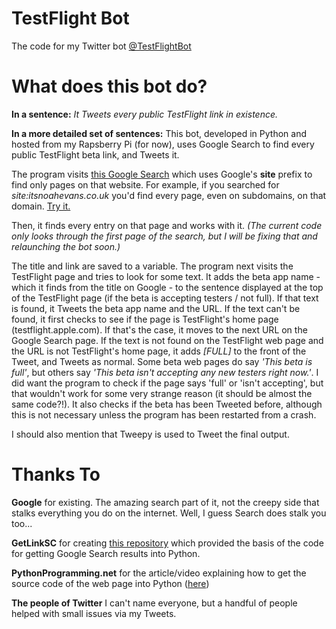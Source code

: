 # TestFlight Bot
The code for my Twitter bot [@TestFlightBot](https://twitter.com/TestFlightBot)

# What does this bot do?
**In a sentence:**
*It Tweets every public TestFlight link in existence.*

**In a more detailed set of sentences:**
This bot, developed in Python and hosted from my Rapsberry Pi (for now), uses Google Search to find every public TestFlight beta link, and Tweets it.

The program visits [this Google Search](https://www.google.com/search?q=site:testflight.apple.com) which uses Google's **site** prefix to find only pages on that website. For example, if you searched for *site:itsnoahevans.co.uk* you'd find every page, even on subdomains, on that domain. [Try it.](https://www.google.com/search?q=site:itsnoahevans.co.uk)

Then, it finds every entry on that page and works with it. *(The current code only looks through the first page of the search, but I will be fixing that and relaunching the bot soon.)*

The title and link are saved to a variable. The program next visits the TestFlight page and tries to look for some text. It adds the beta app name - which it finds from the title on Google - to the sentence displayed at the top of the TestFlight page (if the beta is accepting testers / not full). If that text is found, it Tweets the beta app name and the URL. If the text can't be found, it first checks to see if the page is TestFlight's home page (testflight.apple.com). If that's the case, it moves to the next URL on the Google Search page. If the text is not found on the TestFlight web page and the URL is not TestFlight's home page, it adds *[FULL]* to the front of the Tweet, and Tweets as normal. Some beta web pages do say *'This beta is full'*, but others say *'This beta isn't accepting any new testers right now.'*. I did want the program to check if the page says 'full' or 'isn't accepting', but that wouldn't work for some very strange reason (it should be almost the same code?!). It also checks if the beta has been Tweeted before, although this is not necessary unless the program has been restarted from a crash.

I should also mention that Tweepy is used to Tweet the final output.

# Thanks To
**Google** for existing. The amazing search part of it, not the creepy side that stalks everything you do on the internet. Well, I guess Search does stalk you too...

**GetLinkSC** for creating [this repository](https://github.com/getlinksc/scrape_google) which provided the basis of the code for getting Google Search results into Python.

**PythonProgramming.net** for the article/video explaining how to get the source code of the web page into Python ([here](https://pythonprogramming.net/parse-website-using-regular-expressions-urllib))

**The people of Twitter** I can't name everyone, but a handful of people helped with small issues via my Tweets.
